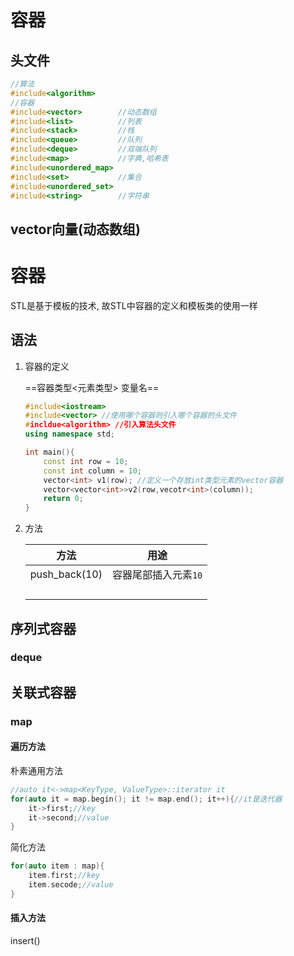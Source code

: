 # 容器

## 头文件

```c++
//算法
#include<algorithm>
//容器
#include<vector> 		//动态数组
#include<list> 			//列表
#include<stack> 		//栈
#include<queue> 		//队列
#include<deque> 		//双端队列
#include<map>			//字典,哈希表
#include<unordered_map>
#include<set>			//集合
#include<unordered_set>
#include<string>		//字符串
```



## vector向量(动态数组)





# 容器

STL是基于模板的技术, 故STL中容器的定义和模板类的使用一样

## 语法

1. 容器的定义

   ==容器类型<元素类型> 变量名==

   ```c++
   #include<iostream>
   #include<vector> //使用哪个容器则引入哪个容器的头文件
   #incldue<algorithm> //引入算法头文件
   using namespace std;
   
   int main(){
       const int row = 10;
       const int column = 10;
       vector<int> v1(row); //定义一个存放int类型元素的vector容器
       vector<vector<int>>v2(row,vecotr<int>(column));
       return 0;
   }
   ```

2. 方法

   |     方法      |         用途         |
   | :-----------: | :------------------: |
   | push_back(10) | 容器尾部插入元素`10` |
   |               |                      |
   |               |                      |
   |               |                      |
   |               |                      |

   

## 序列式容器

### deque





## 关联式容器

### map

#### 遍历方法

朴素通用方法

```c++
//auto it<->map<KeyType, ValueType>::iterator it
for(auto it = map.begin(); it != map.end(); it++){//it是迭代器
    it->first;//key
    it->second;//value
}
```

简化方法

```c++
for(auto item : map){
    item.first;//key
    item.secode;//value
}
```

#### 插入方法

insert()

